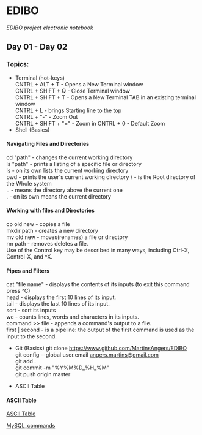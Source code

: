 # EDIBO
*EDIBO project electronic notebook*
## Day 01 - Day 02
### Topics:
- Terminal (hot-keys)  
CNTRL + ALT + T - Opens a New Terminal window  
CNTRL + SHIFT + Q - Close Terminal window  
CNTRL + SHIFT + T - Opens a New Terminal TAB in an existing terminal window  
CNTRL + L - brings Starting line to the top  
CNTRL + "-" - Zoom Out  
CNTRL + SHIFT + "=" - Zoom in
CNTRL + 0 - Default Zoom  
- Shell (Basics)  
#### Navigating Files and Directories  
cd "path" - changes the current working directory  
ls "path" - prints a listing of a specific file or directory  
ls - on its own lists the current working directory  
pwd - prints the user's current working directory
/ - is the Root directory of the Whole system  
.. - means the directory above the current one  
. - on its own means the current directory  
#### Working with files and Directories
cp old new - copies a file  
mkdir path - creates a new directory  
mv old new - moves(renames) a file or directory  
rm path - removes deletes a file.  
Use of the Control key may be described in many ways, including Ctrl-X, Control-X, and ^X.  
#### Pipes and Filters
cat "file name" - displays the contents of its inputs (to exit this command press ^C)  
head - displays the first 10 lines of its input.  
tail - displays the last 10 lines of its input.  
sort - sort its inputs  
wc - counts lines, words and characters in its inputs.  
command >> file - appends a command's output to a file.  
first | second - is a pipeline: the output of the first command is used as the input to the second.  




- Git (Basics) 
git clone https://www.github.com/MartinsAngers/EDIBO  
git config --global user.email angers.martins@gmail.com  
git add .  
git commit -m "%Y%M%D_%H_%M"  
git push origin master  

- ASCII Table  
#### ASCII Table
[ASCII Table](http://www.ecowin.org/ascii.htm)

[MySQL_commands](https://www3.ntu.edu.sg/home/ehchua/programming/sql/MySQL_Beginner.html)


